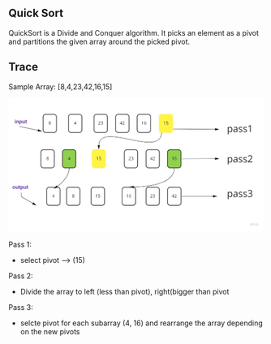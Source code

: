 ## Quick Sort

QuickSort is a Divide and Conquer algorithm. It picks an element as a pivot and partitions the given array around the picked pivot.


## Trace
Sample Array: [8,4,23,42,16,15]


![pic](quickS.jpg)



Pass 1:
- select pivot   --> (15)

Pass 2:
- Divide the array to left (less than pivot), right(bigger than pivot


Pass 3:

- selcte pivot for each subarray (4, 16) and rearrange the array depending on the new pivots

